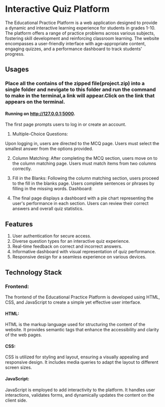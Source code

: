 
# Interactive Quiz Platform

The Educational Practice Platform is a web application designed to provide a dynamic and interactive learning experience for students in grades 1-10. The platform offers a range of practice problems across various subjects, fostering skill development and reinforcing classroom learning. The website encompasses a user-friendly interface with age-appropriate content, engaging quizzes, and a performance dashboard to track students' progress.

## Usages
### Place all the contains of the zipped file(project.zip) into a single folder and nevigate to this folder and run the command to make  in the terminal,a link will appear.Click on the link that appears on the terminal.

#### Running on http://127.0.0.1:5000.

The first page prompts users to log in or create an account.
1. Multiple-Choice Questions:

Upon logging in, users are directed to the MCQ page.
Users must select the smallest answer from the options provided.

2. Column Matching:
After completing the MCQ section, users move on to the column matching page.
Users must match items from two columns correctly.

3. Fill in the Blanks:
Following the column matching section, users proceed to the fill in the blanks page.
Users complete sentences or phrases by filling in the missing words.
Dashboard:

4. The final page displays a dashboard with a pie chart representing the user's performance in each section.
Users can review their correct answers and overall quiz statistics.

## Features
1. User authentication for secure access.
2. Diverse question types for an interactive quiz experience.
3. Real-time feedback on correct and incorrect answers.
4. Informative dashboard with visual representation of quiz performance.
5. Responsive design for a seamless experience on various devices.
## Technology Stack
### Frontend:
The frontend of the Educational Practice Platform is developed using HTML, CSS, and JavaScript to create a simple yet effective user interface.

#### HTML:

HTML is the markup language used for structuring the content of the website. It provides semantic tags that enhance the accessibility and clarity of the web pages.

#### CSS:

CSS is utilized for styling and layout, ensuring a visually appealing and responsive design. It includes media queries to adapt the layout to different screen sizes.

#### JavaScript:

JavaScript is employed to add interactivity to the platform. It handles user interactions, validates forms, and dynamically updates the content on the client side.